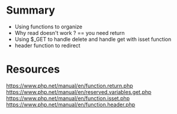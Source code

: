 
# Summary
 * Using functions to organize
 * Why read doesn't work ? == you need return
 * Using $_GET to handle delete and handle get with isset function
 * header function to redirect

# Resources
https://www.php.net/manual/en/function.return.php
https://www.php.net/manual/en/reserved.variables.get.php
https://www.php.net/manual/en/function.isset.php
https://www.php.net/manual/en/function.header.php
